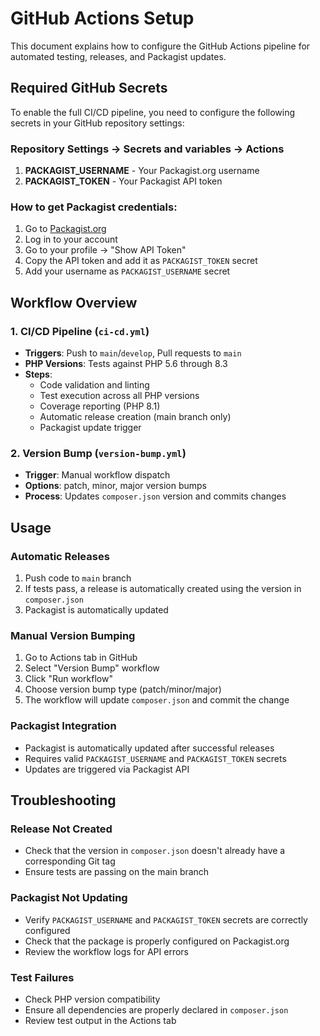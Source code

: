 # GitHub Actions Setup

This document explains how to configure the GitHub Actions pipeline for automated testing, releases, and Packagist updates.

## Required GitHub Secrets

To enable the full CI/CD pipeline, you need to configure the following secrets in your GitHub repository settings:

### Repository Settings → Secrets and variables → Actions

1. **PACKAGIST_USERNAME** - Your Packagist.org username
2. **PACKAGIST_TOKEN** - Your Packagist API token

### How to get Packagist credentials:

1. Go to [Packagist.org](https://packagist.org)
2. Log in to your account
3. Go to your profile → "Show API Token"
4. Copy the API token and add it as `PACKAGIST_TOKEN` secret
5. Add your username as `PACKAGIST_USERNAME` secret

## Workflow Overview

### 1. CI/CD Pipeline (`ci-cd.yml`)
- **Triggers**: Push to `main`/`develop`, Pull requests to `main`
- **PHP Versions**: Tests against PHP 5.6 through 8.3
- **Steps**:
  - Code validation and linting
  - Test execution across all PHP versions
  - Coverage reporting (PHP 8.1)
  - Automatic release creation (main branch only)
  - Packagist update trigger

### 2. Version Bump (`version-bump.yml`)
- **Trigger**: Manual workflow dispatch
- **Options**: patch, minor, major version bumps
- **Process**: Updates `composer.json` version and commits changes

## Usage

### Automatic Releases
1. Push code to `main` branch
2. If tests pass, a release is automatically created using the version in `composer.json`
3. Packagist is automatically updated

### Manual Version Bumping
1. Go to Actions tab in GitHub
2. Select "Version Bump" workflow
3. Click "Run workflow"
4. Choose version bump type (patch/minor/major)
5. The workflow will update `composer.json` and commit the change

### Packagist Integration
- Packagist is automatically updated after successful releases
- Requires valid `PACKAGIST_USERNAME` and `PACKAGIST_TOKEN` secrets
- Updates are triggered via Packagist API

## Troubleshooting

### Release Not Created
- Check that the version in `composer.json` doesn't already have a corresponding Git tag
- Ensure tests are passing on the main branch

### Packagist Not Updating
- Verify `PACKAGIST_USERNAME` and `PACKAGIST_TOKEN` secrets are correctly configured
- Check that the package is properly configured on Packagist.org
- Review the workflow logs for API errors

### Test Failures
- Check PHP version compatibility
- Ensure all dependencies are properly declared in `composer.json`
- Review test output in the Actions tab